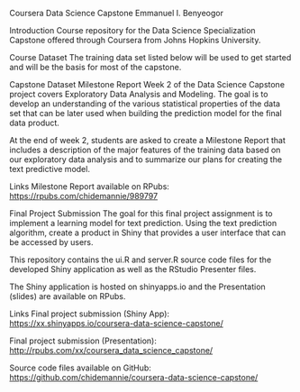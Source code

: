 Coursera Data Science Capstone
Emmanuel I. Benyeogor

Introduction
Course repository for the Data Science Specialization Capstone offered through Coursera from Johns Hopkins University.

Course Dataset
The training data set listed below will be used to get started and will be the basis for most of the capstone.

Capstone Dataset
Milestone Report
Week 2 of the Data Science Capstone project covers Exploratory Data Analysis and Modeling. The goal is to develop an understanding of the various statistical properties of the data set that can be later used when building the prediction model for the final data product.

At the end of week 2, students are asked to create a Milestone Report that includes a description of the major features of the training data based on our exploratory data analysis and to summarize our plans for creating the text predictive model.

Links
Milestone Report available on RPubs: https://rpubs.com/chidemannie/989797

Final Project Submission
The goal for this final project assignment is to implement a learning model for text prediction. Using the text prediction algorithm, create a product in Shiny that provides a user interface that can be accessed by users.

This repository contains the ui.R and server.R source code files for the developed Shiny application as well as the RStudio Presenter files.

The Shiny application is hosted on shinyapps.io and the Presentation (slides) are available on RPubs.

Links
Final project submission (Shiny App): https://xx.shinyapps.io/coursera-data-science-capstone/

Final project submission (Presentation): http://rpubs.com/xx/coursera_data_science_capstone/

Source code files available on GitHub: https://github.com/chidemannie/coursera-data-science-capstone/
